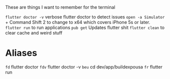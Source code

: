 These are things I want to remember for the terminal

`flutter doctor -v` verbose flutter doctor to detect issues
`open -a Simulator` + Command Shift 2 to change to x64 which covers iPhone 5s or later.
`flutter run` to run applications
`pub get` Updates flutter shit
`flutter clean` to clear cache and weird stuff
# Aliases
`fd` flutter doctor
`fdv` flutter doctor -v
`beu` cd dev/app/buildexpousa
`fr` flutter run
